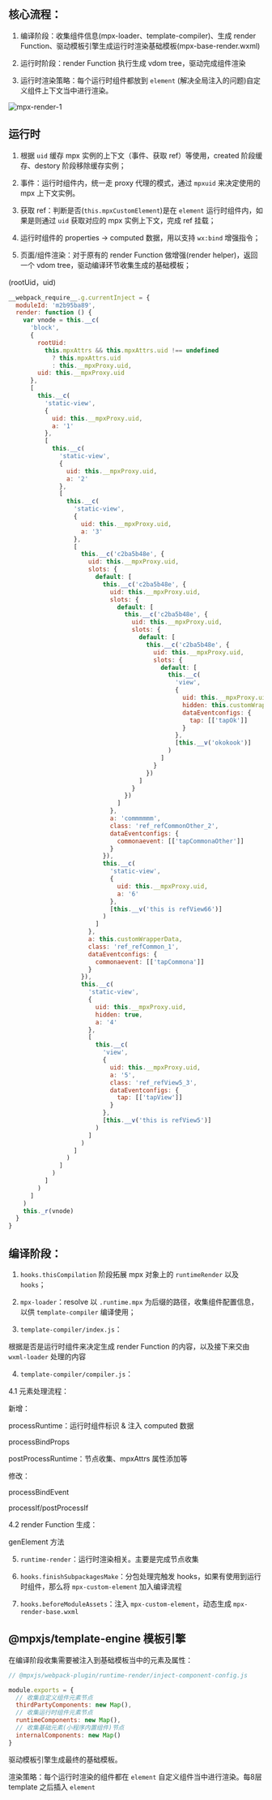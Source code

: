 ## 核心流程：

1. 编译阶段：收集组件信息(mpx-loader、template-compiler)、生成 render Function、驱动模板引擎生成运行时渲染基础模板(mpx-base-render.wxml)

2. 运行时阶段：render Function 执行生成 vdom tree，驱动完成组件渲染

3. 运行时渲染策略：每个运行时组件都放到 `element` (解决全局注入的问题)自定义组件上下文当中进行渲染。

![mpx-render-1](../images/mp/mpx-render-1.png)

## 运行时

1. 根据 `uid` 缓存 mpx 实例的上下文（事件、获取 ref）等使用，created 阶段缓存、destory 阶段移除缓存实例；

2. 事件：运行时组件内，统一走 proxy 代理的模式，通过 `mpxuid` 来决定使用的 mpx 上下文实例。
3. 获取 ref：判断是否(`this.mpxCustomElement`)是在 `element` 运行时组件内，如果是则通过 `uid` 获取对应的 mpx 实例上下文，完成 ref 挂载；
4. 运行时组件的 properties -> computed 数据，用以支持 `wx:bind` 增强指令；
5. 页面/组件渲染：对于原有的 render Function 做增强(render helper)，返回一个 vdom tree，驱动编译环节收集生成的基础模板；

(rootUid，uid)

```javascript
__webpack_require__.g.currentInject = {
  moduleId: 'm2b95ba89',
  render: function () {
    var vnode = this.__c(
      'block',
      {
        rootUid:
          this.mpxAttrs && this.mpxAttrs.uid !== undefined
            ? this.mpxAttrs.uid
            : this.__mpxProxy.uid,
        uid: this.__mpxProxy.uid
      },
      [
        this.__c(
          'static-view',
          {
            uid: this.__mpxProxy.uid,
            a: '1'
          },
          [
            this.__c(
              'static-view',
              {
                uid: this.__mpxProxy.uid,
                a: '2'
              },
              [
                this.__c(
                  'static-view',
                  {
                    uid: this.__mpxProxy.uid,
                    a: '3'
                  },
                  [
                    this.__c('c2ba5b48e', {
                      uid: this.__mpxProxy.uid,
                      slots: {
                        default: [
                          this.__c('c2ba5b48e', {
                            uid: this.__mpxProxy.uid,
                            slots: {
                              default: [
                                this.__c('c2ba5b48e', {
                                  uid: this.__mpxProxy.uid,
                                  slots: {
                                    default: [
                                      this.__c('c2ba5b48e', {
                                        uid: this.__mpxProxy.uid,
                                        slots: {
                                          default: [
                                            this.__c(
                                              'view',
                                              {
                                                uid: this.__mpxProxy.uid,
                                                hidden: this.customWrapperData,
                                                dataEventconfigs: {
                                                  tap: [['tapOk']]
                                                }
                                              },
                                              [this.__v('okokook')]
                                            )
                                          ]
                                        }
                                      })
                                    ]
                                  }
                                })
                              ]
                            },
                            a: 'commmmmm',
                            class: 'ref_refCommonOther_2',
                            dataEventconfigs: {
                              commonaevent: [['tapCommonaOther']]
                            }
                          }),
                          this.__c(
                            'static-view',
                            {
                              uid: this.__mpxProxy.uid,
                              a: '6'
                            },
                            [this.__v('this is refView66')]
                          )
                        ]
                      },
                      a: this.customWrapperData,
                      class: 'ref_refCommon_1',
                      dataEventconfigs: {
                        commonaevent: [['tapCommona']]
                      }
                    }),
                    this.__c(
                      'static-view',
                      {
                        uid: this.__mpxProxy.uid,
                        hidden: true,
                        a: '4'
                      },
                      [
                        this.__c(
                          'view',
                          {
                            uid: this.__mpxProxy.uid,
                            a: '5',
                            class: 'ref_refView5_3',
                            dataEventconfigs: {
                              tap: [['tapView']]
                            }
                          },
                          [this.__v('this is refView5')]
                        )
                      ]
                    )
                  ]
                )
              ]
            )
          ]
        )
      ]
    )
    this._r(vnode)
  }
}
```

## 编译阶段：

1. `hooks.thisCompilation` 阶段拓展 mpx 对象上的 `runtimeRender` 以及 `hooks`；
2. `mpx-loader`：resolve 以 `.runtime.mpx` 为后缀的路径，收集组件配置信息，以供 `template-compiler` 编译使用；

3. `template-compiler/index.js`：

根据是否是运行时组件来决定生成 render Function 的内容，以及接下来交由 `wxml-loader` 处理的内容

4. `template-compiler/compiler.js`：

4.1 元素处理流程：

新增：

processRuntime：运行时组件标识 & 注入 computed 数据

processBindProps

postProcessRuntime：节点收集、mpxAttrs 属性添加等

修改：

processBindEvent

processIf/postProcessIf

4.2 render Function 生成：

genElement 方法

5. `runtime-render`：运行时渲染相关。主要是完成节点收集

6. `hooks.finishSubpackagesMake`：分包处理完触发 hooks，如果有使用到运行时组件，那么将 `mpx-custom-element` 加入编译流程

7. `hooks.beforeModuleAssets`：注入 `mpx-custom-element`，动态生成 `mpx-render-base.wxml`

## @mpxjs/template-engine 模板引擎

在编译阶段收集需要被注入到基础模板当中的元素及属性：

```javascript
// @mpxjs/webpack-plugin/runtime-render/inject-component-config.js

module.exports = {
  // 收集自定义组件元素节点
  thirdPartyComponents: new Map(),
  // 收集运行时组件元素节点
  runtimeComponents: new Map(),
  // 收集基础元素(小程序内置组件)节点
  internalComponents: new Map()
}
```

驱动模板引擎生成最终的基础模板。

渲染策略：每个运行时渲染的组件都在 `element` 自定义组件当中进行渲染。每8层 template 之后插入 `element`
